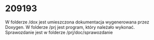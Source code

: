 # 209193

W folderze /dox jest umieszczona dokumentacja wygenerowana przez Doxygen.
W folderze /prj jest program, który należało wykonać.
Sprawozdanie jest w folderze /prj/doc/sprawozdanie
